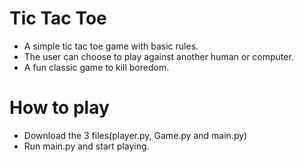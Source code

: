 # Tic Tac Toe

- A simple tic tac toe game with basic rules.
- The user can choose to play against another human or computer.
- A fun classic game to kill boredom.


# How to play
- Download the 3 files(player.py, Game.py and main.py)
- Run main.py and start playing.

